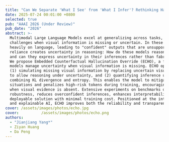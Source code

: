 ```yaml
---
title: "Can We Separate 'What I See' from 'What I Infer'? Rethinking Hallucinations and Uncertainty in MLLMs with ECHO"
date: 2025-07-24 00:01:00 +0800
selected: true
pub: "AAAI 2026 (Under Review)"
pub_date: "2026"
abstract: >-
  Multimodal Large Language Models excel at generalizing across tasks, however, they face significant 
  challenges when visual information is missing or uncertain. In these cases, the models often rely 
  heavily on language, leading to "confident" outputs that are unsupported by visual evidence. This 
  reliance creates uncertainty in reasoning: How do these models reason when visual evidence is incomplete, 
  and can they express uncertainty in their inferences rather than fabricating overly confident responses? 
  We propose Embedded Counterfactual Hallucination Override (ECHO), a framework designed to help multimodal 
  models manage uncertainty when visual information is missing. ECHO operates in two stages: 
  (1) simulating missing visual information by replacing uncertain visual regions with learnable embeddings 
  to allow reasoning under uncertainty, and (2) quantifying inference uncertainty via a risk scoring mechanism 
  combining KL divergence and entropy. This enables the model to mitigate overconfident outputs in uncertain 
  situations and penalizes high-risk tokens during training, encouraging the model to adjust its confidence 
  when visual evidence is absent. Extensive experiments on benchmarks demonstrate that ECHO improves model 
  robustness, reduces overconfident inferences, enhances interpretability, and offers a lightweight, 
  deployable solution with minimal training cost. Positioned at the intersection of uncertainty quantification 
  and explainable AI, ECHO improves both the reliability and transparency of multimodal reasoning tasks.
cover: /assets/images/photos/echo.jpg
cover:          /assets/images/photos/echo.png
authors:
  - "Jianjiang Yang*"
  - Ziyan Huang
  - Da Peng
---
```

